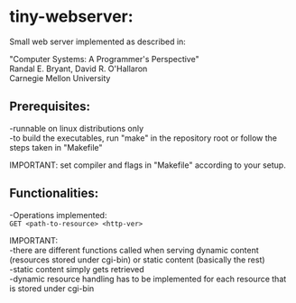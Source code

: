 # tiny-webserver:

Small web server implemented as described in:

"Computer Systems: A Programmer's Perspective"\
Randal E. Bryant, David R. O'Hallaron\
Carnegie Mellon University

## Prerequisites:

-runnable on linux distributions only\
-to build the executables, run "make" in the repository root or follow the steps taken in "Makefile"

IMPORTANT: set compiler and flags in "Makefile" according to your setup.
 
## Functionalities:

-Operations implemented:\
    ```GET <path-to-resource> <http-ver>```
    
IMPORTANT:\
-there are different functions called when serving dynamic content (resources stored under cgi-bin) or static content (basically the rest)\
-static content simply gets retrieved\
-dynamic resource handling has to be implemented for each resource that is stored under cgi-bin

